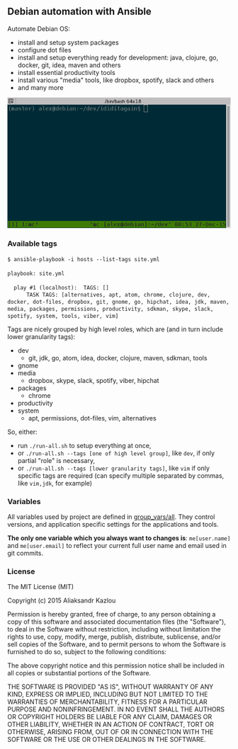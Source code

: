 ## Debian automation with Ansible

Automate Debian OS:

- install and setup system packages
- configure dot files
- install and setup everything ready for development: java, clojure, go, docker, git, idea, maven and others
- install essential productivity tools
- install various "media" tools, like dropbox, spotify, slack and others
- and many more

![Demo](https://raw.githubusercontent.com/zshamrock/ididitagain/master/demo/demo.gif)

### Available tags

```
$ ansible-playbook -i hosts --list-tags site.yml 

playbook: site.yml

  play #1 (localhost):  TAGS: []
      TASK TAGS: [alternatives, apt, atom, chrome, clojure, dev, docker, dot-files, dropbox, git, gnome, go, hipchat, idea, jdk, maven, media, packages, permissions, productivity, sdkman, skype, slack, spotify, system, tools, viber, vim]

```

Tags are nicely grouped by high level roles, which are (and in turn include lower granularity tags):

- dev
  - git, jdk, go, atom, idea, docker, clojure, maven, sdkman, tools
- gnome
- media
  - dropbox, skype, slack, spotify, viber, hipchat
- packages
  - chrome
- productivity
- system
  - apt, permissions, dot-files, vim, alternatives

So, either:

- run `./run-all.sh` to setup everything at once, 
- or `./run-all.sh --tags [one of high level group]`, like `dev`, if only partial "role" is necessary, 
- or `./run-all.sh --tags [lower granularity tags]`, like `vim` if only specific tags are required (can specify multiple separated by commas, like `vim,jdk`, for example)

### Variables

All variables used by project are defined in [group_vars/all](https://github.com/zshamrock/ididitagain/blob/master/group_vars/all).
They control versions, and application specific settings for the applications and tools.

**The only one variable which you always want to changes is**: `me[user.name]` and `me[user.email]` to reflect your current full user name and email used in git commits.

### License
The MIT License (MIT)

Copyright (c) 2015 Aliaksandr Kazlou

Permission is hereby granted, free of charge, to any person obtaining a copy
of this software and associated documentation files (the "Software"), to deal
in the Software without restriction, including without limitation the rights
to use, copy, modify, merge, publish, distribute, sublicense, and/or sell
copies of the Software, and to permit persons to whom the Software is
furnished to do so, subject to the following conditions:

The above copyright notice and this permission notice shall be included in all
copies or substantial portions of the Software.

THE SOFTWARE IS PROVIDED "AS IS", WITHOUT WARRANTY OF ANY KIND, EXPRESS OR
IMPLIED, INCLUDING BUT NOT LIMITED TO THE WARRANTIES OF MERCHANTABILITY,
FITNESS FOR A PARTICULAR PURPOSE AND NONINFRINGEMENT. IN NO EVENT SHALL THE
AUTHORS OR COPYRIGHT HOLDERS BE LIABLE FOR ANY CLAIM, DAMAGES OR OTHER
LIABILITY, WHETHER IN AN ACTION OF CONTRACT, TORT OR OTHERWISE, ARISING FROM,
OUT OF OR IN CONNECTION WITH THE SOFTWARE OR THE USE OR OTHER DEALINGS IN THE
SOFTWARE.
